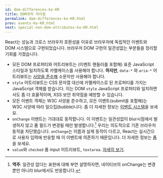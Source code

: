 ```yaml
---
id: dom-differences-ko-KR
title: DOM과의 차이점
permalink: dom-differences-ko-KR.html
prev: events-ko-KR.html
next: special-non-dom-attributes-ko-KR.html
---
```


React는 성능과 크로스 브라우저 호환성을 이유로 브라우저에 독립적인 이벤트와 DOM 시스템으로 구현되었습니다. 브라우저 DOM 구현의 일관성없는 부분들을 정리할 기회를 가졌습니다.

* 모든 DOM 프로퍼티와 어트리뷰트는 (이벤트 핸들러를 포함해) 표준 JavaScript 스타일과 일치하도록 카멜케이스를 사용해야 합니다. **하지만**, `data-*` 와 `aria-*` 어트리뷰트는 [사양을 준수해](https://developer.mozilla.org/en-US/docs/Web/HTML/Global_attributes#data-*) 소문자만 사용해야 합니다.
* `style` 어트리뷰트는 CSS 문자열 대신에 카멜케이스로 된 프로퍼티를 가지는 JavaScript 객체를 받습니다. 이는 DOM `style` JavaScript 프로퍼티와 일치하면서도 좀 더 효율적이며, XSS 보안 취약점을 예방할 수 있습니다.
* 모든 이벤트 객체는 W3C 사양을 준수하고, 모든 이벤트(submit을 포함해)는 W3C 사양에 따라 일으킵(bubble)니다. 좀 더 자세한 정보는 [이벤트 시스템](/docs/events-ko-KR.html)을 보세요.
* `onChange` 이벤트는 기대대로 동작합니다. 이 이벤트는 일관성없이 blur시점에서 발생하지 않고 폼 필드가 변경될 때만 발생합니다.[^1] 우리는 의도적으로 기존 브라우저 동작을 차단했습니다. `onChange`는 이름과 실제 동작이 다르고, React는 실시간으로 사용자 입력에 반응할 때 이 이벤트에 의존하기 때문입니다. 더 자세한 정보는 [폼](/docs/forms-ko-KR.html)을 보세요.
* `value`와 `checked` 폼 input 어트리뷰트, `textarea`. [자세히 보기](/docs/forms-ko-KR.html).

[^1]: **역주**: 일관성 없다는 표현에 대해 부연 설명하자면, 네이티브의 onChange는 변경뿐만 아니라 blur에서도 반응합니다.
